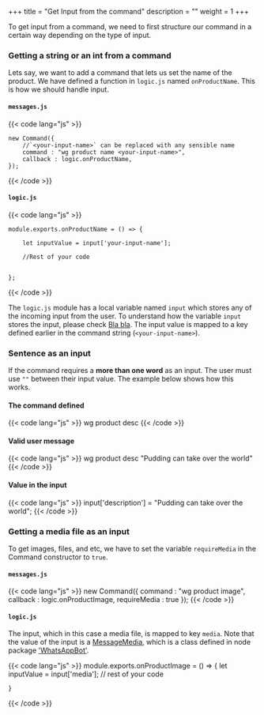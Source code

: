 +++
title = "Get Input from the command"
description = ""
weight = 1
+++

To get input from a command, we need to first structure our command in a certain way depending on the type of input.

### Getting a string or an int from a command

Lets say, we want to add a command that lets us set the name of the product. We have defined a function in `logic.js` named `onProductName`. This is how we should handle input.

#### `messages.js`

{{< code lang="js" >}}

	new Command({
        //`<your-input-name>` can be replaced with any sensible name
		command : "wg product name <your-input-name>",
        callback : logic.onProductName,
    });

{{< /code >}}



#### `logic.js`

{{< code lang="js" >}}

	module.exports.onProductName = () => {

        let inputValue = input['your-input-name'];

        //Rest of your code


    };

{{< /code >}}

The `logic.js` module has a local variable named `input` which stores any of the incoming input from the user. To understand how the variable `input` stores the input, please check [Bla bla](). The input value is mapped to a key defined earlier in the command string (`<your-input-name>`). 

### Sentence as an input

If the command requires a **more than one word** as an input. The user must use `""` between their input value. The example below shows how this works.

#### The command defined

{{< code lang="js" >}}
    wg product desc <description>
{{< /code >}}

#### Valid user message

{{< code lang="js" >}}
    wg product desc "Pudding can take over the world"
{{< /code >}}

#### Value in the input

{{< code lang="js" >}}
    input['description'] = "Pudding can take over the world";
{{< /code >}}

### Getting a media file as an input

To get images, files, and etc, we have to set the variable `requireMedia` in the Command constructor to `true`.

#### `messages.js`

{{< code lang="js" >}}
    new Command({
        command : "wg product image",
        callback : logic.onProductImage,
        requireMedia : true
    });
{{< /code >}}

#### `logic.js`

The input, which in this case a media file, is mapped to key `media`. Note that the value of the input is a [MessageMedia](https://pedroslopez.me/whatsapp-web.js/MessageMedia.html), which is a class defined in node package
['WhatsAppBot'](https://pedroslopez.me/whatsapp-web.js/).

{{< code lang="js" >}}
    module.exports.onProductImage = () => {
        let inputValue = input['media'];
        // rest of your code

    }
{{< /code >}}



